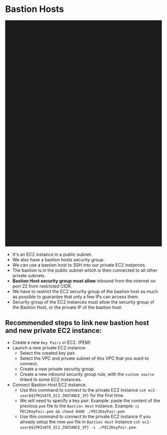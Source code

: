 # Bastion Hosts

<img src="./Assets/Images/BastionHost.png" alt ="bastion host"/>

- It's an EC2 instance in a public subnet.
- We also have a bastion hosts security group.
- We can use a bastion host to SSH into our private EC2 instances.
- The bastion is in the public subnet which is then connected to all other private subnets.
- **Bastion Host security group must allow** inbound from the internet on port 22 from restricted CIDR.
- We have to restrict the EC2 security group of the bastion host as much as possible to guarantee that only a few IPs can access them.
- Security group of the EC2 instances must allow the security group of the Bastion Host, or the private IP of the bastion host.

## Recommended steps to link new bastion host and new private EC2 instance:

- Create a new `Key Pairs` in EC2. (PEM)
- Launch a new private EC2 instance:
  - Select the created key pair.
  - Select the VPC and private subnet of this VPC that you want to connect.
  - Create a new private security group.
  - Create a new inbound security group rule, with the `custom source` linked to some EC2 instances.
- Connect Bastion Host EC2 instance.
  - Use this command to connect to the private EC2 instance `ssh ec2-user@${PRIVATE_EC2_INSTANCE_IP}` for the first time.
  - We will need to specify a key pair. Example: paste the content of the previous `pem` file to the `Bastion Host` instance. Example: `vi PEC2KeyPair.pem && chmod 0400 ./PEC2KeyPair.pem`
  - Use this command to connect to the private EC2 instance if you already setup the new `pem` file in `Bastion Host` instance `ssh ec2-user@${PRIVATE_EC2_INSTANCE_IP} -i ./PEC2KeyPair.pem`.
